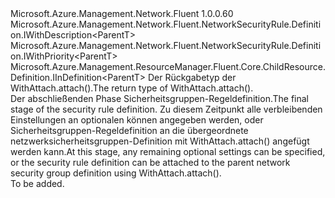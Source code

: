 <Type Name="IWithAttach&lt;ParentT&gt;" FullName="Microsoft.Azure.Management.Network.Fluent.NetworkSecurityRule.Definition.IWithAttach&lt;ParentT&gt;">
  <TypeSignature Language="C#" Value="public interface IWithAttach&lt;ParentT&gt; : Microsoft.Azure.Management.Network.Fluent.NetworkSecurityRule.Definition.IWithDescription&lt;ParentT&gt;, Microsoft.Azure.Management.Network.Fluent.NetworkSecurityRule.Definition.IWithPriority&lt;ParentT&gt;, Microsoft.Azure.Management.ResourceManager.Fluent.Core.ChildResource.Definition.IInDefinition&lt;ParentT&gt;" />
  <TypeSignature Language="ILAsm" Value=".class public interface auto ansi abstract IWithAttach`1&lt;ParentT&gt; implements class Microsoft.Azure.Management.Network.Fluent.NetworkSecurityRule.Definition.IWithDescription`1&lt;!ParentT&gt;, class Microsoft.Azure.Management.Network.Fluent.NetworkSecurityRule.Definition.IWithPriority`1&lt;!ParentT&gt;, class Microsoft.Azure.Management.ResourceManager.Fluent.Core.ChildResource.Definition.IInDefinition`1&lt;!ParentT&gt;" />
  <TypeSignature Language="DocId" Value="T:Microsoft.Azure.Management.Network.Fluent.NetworkSecurityRule.Definition.IWithAttach`1" />
  <TypeSignature Language="VB.NET" Value="Public Interface IWithAttach(Of ParentT)&#xA;Implements IInDefinition(Of ParentT), IWithDescription(Of ParentT), IWithPriority(Of ParentT)" />
  <TypeSignature Language="F#" Value="type IWithAttach&lt;'ParentT&gt; = interface&#xA;    interface IInDefinition&lt;'ParentT&gt;&#xA;    interface IWithPriority&lt;'ParentT&gt;&#xA;    interface IWithDescription&lt;'ParentT&gt;" />
  <AssemblyInfo>
    <AssemblyName>Microsoft.Azure.Management.Network.Fluent</AssemblyName>
    <AssemblyVersion>1.0.0.60</AssemblyVersion>
  </AssemblyInfo>
  <TypeParameters>
    <TypeParameter Name="ParentT" />
  </TypeParameters>
  <Interfaces>
    <Interface>
      <InterfaceName>Microsoft.Azure.Management.Network.Fluent.NetworkSecurityRule.Definition.IWithDescription&lt;ParentT&gt;</InterfaceName>
    </Interface>
    <Interface>
      <InterfaceName>Microsoft.Azure.Management.Network.Fluent.NetworkSecurityRule.Definition.IWithPriority&lt;ParentT&gt;</InterfaceName>
    </Interface>
    <Interface>
      <InterfaceName>Microsoft.Azure.Management.ResourceManager.Fluent.Core.ChildResource.Definition.IInDefinition&lt;ParentT&gt;</InterfaceName>
    </Interface>
  </Interfaces>
  <Docs>
    <typeparam name="ParentT"><span data-ttu-id="f2f57-101">Der Rückgabetyp der WithAttach.attach().</span><span class="sxs-lookup"><span data-stu-id="f2f57-101">The return type of  WithAttach.attach().</span></span></typeparam>
    <summary>
            <span data-ttu-id="f2f57-102">Der abschließenden Phase Sicherheitsgruppen-Regeldefinition.</span><span class="sxs-lookup"><span data-stu-id="f2f57-102">The final stage of the security rule definition.</span></span>
            <span data-ttu-id="f2f57-103">Zu diesem Zeitpunkt alle verbleibenden Einstellungen an optionalen können angegeben werden, oder Sicherheitsgruppen-Regeldefinition an die übergeordnete netzwerksicherheitsgruppen-Definition mit WithAttach.attach() angefügt werden kann.</span><span class="sxs-lookup"><span data-stu-id="f2f57-103">At this stage, any remaining optional settings can be specified, or the security rule definition can be attached to the parent network security group definition using  WithAttach.attach().</span></span>
            </summary>
    <remarks>To be added.</remarks>
  </Docs>
  <Members />
</Type>